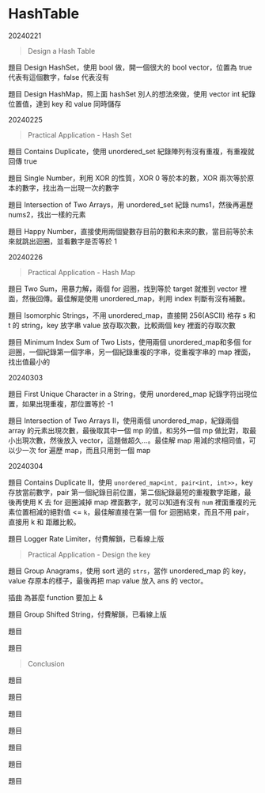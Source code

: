 # HashTable

20240221

> Design a Hash Table

題目 Design HashSet，使用 bool 做，開一個很大的 bool vector，位置為 true 代表有這個數字，false 代表沒有

題目 Design HashMap，照上面 hashSet 別人的想法來做，使用 vector int 紀錄位置值，達到 key 和 value 同時儲存



20240225

>  Practical Application - Hash Set

題目 Contains Duplicate，使用 unordered_set 紀錄陣列有沒有重複，有重複就回傳 true

題目 Single Number，利用 XOR 的性質，XOR 0 等於本的數，XOR 兩次等於原本的數字，找出為一出現一次的數字

題目 Intersection of Two Arrays，用 unordered_set 紀錄 nums1，然後再遍歷 nums2，找出一樣的元素

題目 Happy Number，直接使用兩個變數存目前的數和未來的數，當目前等於未來就跳出迴圈，並看數字是否等於 1



20240226

> Practical Application - Hash Map

題目 Two Sum，用暴力解，兩個 for 迴圈，找到等於 target 就推到 vector 裡面，然後回傳。最佳解是使用 unordered_map，利用 index 判斷有沒有補數。

題目 Isomorphic Strings，不用 unordered_map，直接開 256(ASCII) 格存 s 和 t 的 string，key 放字串 value 放存取次數，比較兩個 key 裡面的存取次數

題目 Minimum Index Sum of Two Lists，使用兩個 unordered_map和多個 for 迴圈，一個紀錄第一個字串，另一個紀錄重複的字串，從重複字串的 map 裡面，找出值最小的



20240303

題目 First Unique Character in a String，使用 unordered_map 紀錄字符出現位置，如果出現重複，那位置等於 -1

題目 Intersection of Two Arrays II，使用兩個 unordered_map，紀錄兩個 array 的元素出現次數，最後取其中一個 mp 的值，和另外一個 mp 做比對，取最小出現次數，然後放入 vector，這題做超久...。最佳解 map 用減的求相同值，可以少一次 for 遍歷 map，而且只用到一個 map



20240304

題目 Contains Duplicate II，使用 `unordered_map<int, pair<int, int>>`，key 存放當前數字，pair 第一個紀錄目前位置，第二個紀錄最短的重複數字距離，最後再使用 K 去 for 迴圈減掉 map 裡面數字，就可以知道有沒有 `num` 裡面重複的元素位置相減的絕對值 <= `k`，最佳解直接在第一個 for 迴圈結束，而且不用 pair，直接用 k 和 距離比較。

題目 Logger Rate Limiter，付費解鎖，已看線上版



> Practical Application - Design the key

題目 Group Anagrams，使用 sort 過的 `strs`，當作 unordered_map 的 key，value 存原本的樣子，最後再把 map value 放入 ans 的 vector。

插曲 為甚麼 function 要加上 &

題目 Group Shifted String，付費解鎖，已看線上版

題目 

題目 



> Conclusion

題目

題目 

題目 

題目

題目 

題目 

題目 
